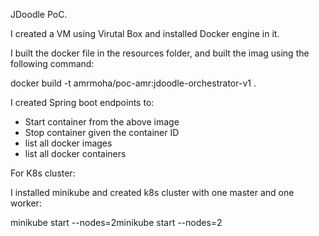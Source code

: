 JDoodle PoC.

I created a VM using Virutal Box and installed Docker engine in it.

I built the docker file in the resources folder, and built the imag using the following command:

docker build -t amrmoha/poc-amr:jdoodle-orchestrator-v1 .

I created Spring boot endpoints to:
- Start container from the above image
- Stop container given the container ID
- list all docker images
- list all docker containers


For K8s cluster:

I installed minikube and created k8s cluster with one master and one worker:

minikube start --nodes=2minikube start --nodes=2
